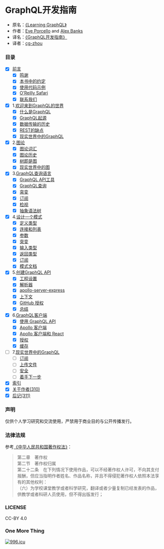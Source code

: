 # GraphQL开发指南

* 原名：[《Learning GraphQL》](http://shop.oreilly.com/product/0636920137269.do)  
* 作者：[Eve Porcello](https://www.oreilly.com/pub/au/6914) and [Alex Banks](https://www.oreilly.com/pub/au/6913)  
* 译名：[《GraphQL开发指南》](https://book.douban.com/subject/30301515/)  
* 译者：[cg-zhou](http://www.cg-zhou.top)

### 目录
- [x] [前言](/ch00_Preface_01.md)
  - [x] [鸣谢](/ch00_Preface_01.md)
  - [x] [本书中的约定](/ch00_Preface_02.md)
  - [x] [使用代码示例](/ch00_Preface_03.md)
  - [x] [O’Reilly Safari](/ch00_Preface_04.md)
  - [x] [联系我们](/ch00_Preface_05.md)
- [x] 1.[欢迎来到GraphQL的世界](/ch01_00.md)
  - [x] [什么是GraphQL](/ch01_01.md)
  - [x] [GraphQL起源](/ch01_02.md)
  - [x] [数据传输的历史](/ch01_03.md)
  - [x] [REST的缺点](/ch01_04.md)
  - [x] [现实世界中的GraphQL](/ch01_05.md)
- [x] 2.[图论](/ch02_00.md)
  - [x] [图论词汇](/ch02_01.md)
  - [x] [图论历史](/ch02_02.md)
  - [x] [树即是图](/ch02_03.md)
  - [x] [现实世界中的图](/ch02_04.md)
- [x] 3.[GraphQL查询语言](/ch03_00.md)
  - [x] [GraphQL API工具](/ch03_01.md)
  - [x] [GraphQL查询](/ch03_02.md)
  - [x] [突变](/ch03_03.md)
  - [x] [订阅](/ch03_04.md)
  - [x] [检视](/ch03_05.md)
  - [x] [抽象语法树](/ch03_06.md)
- [x] 4.[设计一个模式](/ch04_00.md)
  - [x] [定义类型](/ch04_01.md)
  - [x] [连接和列表](/ch04_02.md)
  - [x] [参数](/ch04_03.md)
  - [x] [突变](/ch04_04.md)
  - [x] [输入类型](/ch04_05.md)
  - [x] [返回类型](/ch04_06.md)
  - [x] [订阅](/ch04_07.md)
  - [x] [模式文档](/ch04_08.md)
- [x] 5.[创建GraphQL API](/ch05_00.md)
  - [x] [工程设置](/ch05_01.md)
  - [x] [解析器](/ch05_02.md)
  - [x] [apollo-server-express](/ch05_03.md)
  - [x] [上下文](/ch05_04.md)
  - [x] [GitHub 授权](/ch05_05.md)
  - [x] [总结](/ch05_06.md)
- [x] 6.[GraphQL客户端](/ch06_00.md)
  - [x] [使用 GraphQL API](/ch06_01.md)
  - [x] [Apollo 客户端](/ch06_02.md)
  - [x] [Apollo 客户端和 React](/ch06_03.md)
  - [x] [授权](/ch06_04.md)
  - [x] [缓存](/ch06_05.md)
- [ ] 7.[现实世界中的GraphQL](/ch07_00.md)
  - [ ] [订阅](/ch07_01.md)
  - [ ] [上传文件](/ch07_02.md)
  - [ ] [安全](/ch07_03.md)
  - [ ] [着手下一步](/ch07_04.md)
- [x] [索引](/ch08_Index.md)
- [x] [关于作者(310)](/ch09_AboutTheAuthors.md)
- [x] [后记(311)](/ch10_Colophon.md)

### 声明
仅供个人学习研究和交流使用，严禁用于商业目的与公开传播发行。

### 法律法规
参考[《中华人民共和国著作权法》](http://www.ncac.gov.cn/chinacopyright/contents/479/17542.html)：
> 第二章　著作权  
> 第二节　著作权归属  
> 第二十二条　在下列情况下使用作品，可以不经著作权人许可，不向其支付报酬，但应当指明作者姓名、作品名称，并且不得侵犯著作权人依照本法享有的其他权利：  
> （六）为学校课堂教学或者科学研究，翻译或者少量复制已经发表的作品，供教学或者科研人员使用，但不得出版发行；

### LICENSE
CC-BY 4.0

### One More Thing
[![996.icu](https://img.shields.io/badge/link-996.icu-red.svg)](https://996.icu)
